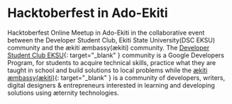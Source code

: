 # Hacktoberfest in Ado-Ekiti

Hacktoberfest Online Meetup in Ado-Ekiti in the collaborative event between the Developer Student Club, Ekiti State University(DSC EKSU) community and the ækiti æmbassy(ækiti) community. The [Developer Student Club EKSU](https://dsc.community.dev/ekiti-state-university/){: target="_blank" } community is a Google Developers Program, for students to acquire technical skills, practice what they are taught in school and build solutions to local problems while the [ækiti æmbassy(ækiti)](https://aekiti.com/){: target="_blank" } is a community of developers, writers, digital designers & entrepreneurs interested in learning and developing solutions using æternity technologies.